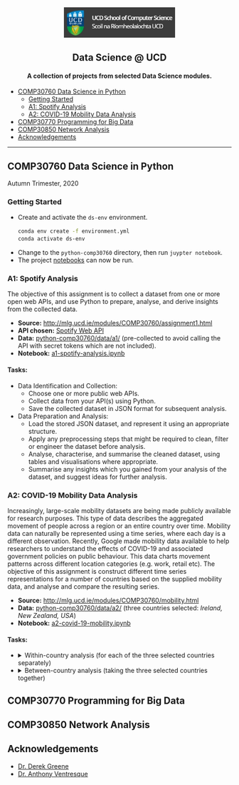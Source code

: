 <div align="center">
  <img src="./ucdcs.jpg" width="250">
  <h2> Data Science @ UCD </h2>
  <h4>A collection of projects from selected Data Science modules.</h4>
</div>

- [COMP30760 Data Science in Python](https://github.com/rajitbanerjee/data-science-ucd#comp30760-data-science-in-python)
  - [Getting Started](https://github.com/rajitbanerjee/data-science-ucd#getting-started)
  - [A1: Spotify Analysis](https://github.com/rajitbanerjee/data-science-ucd#a1-spotify-analysis)
  - [A2: COVID-19 Mobility Data Analysis](https://github.com/rajitbanerjee/data-science-ucd#a2-covid-19-mobility-data-analysis)
- [COMP30770 Programming for Big Data](https://github.com/rajitbanerjee/data-science-ucd#comp30770-programming-for-big-data)
- [COMP30850 Network Analysis](https://github.com/rajitbanerjee/data-science-ucd#comp30850-network-analysis)
- [Acknowledgements](https://github.com/rajitbanerjee/data-science-ucd#acknowledgements)

---

## COMP30760 Data Science in Python
Autumn Trimester, 2020  

### Getting Started

-   Create and activate the `ds-env` environment.
    ```bash
    conda env create -f environment.yml
    conda activate ds-env
    ```
-   Change to the `python-comp30760` directory, then run `juypter notebook`.
-   The project [notebooks](./python-comp30760/notebooks/) can now be run.

### A1: Spotify Analysis

The objective of this assignment is to collect a dataset from one or more open web APIs, and use Python to prepare, analyse, and derive insights from the collected data.  
- **Source:** <http://mlg.ucd.ie/modules/COMP30760/assignment1.html>
- **API chosen:** [Spotify Web API](https://developer.spotify.com/documentation/web-api/)   
- **Data:** [python-comp30760/data/a1/](./python-comp30760/data/a1/) (pre-collected to avoid calling the API with secret tokens which are not included).
- **Notebook:** [a1-spotify-analysis.ipynb](./python-comp30760/notebooks/a1-spotify-analysis.ipynb) 

#### Tasks:

- Data Identification and Collection:
    - Choose one or more public web APIs.
    - Collect data from your API(s) using Python. 
    - Save the collected dataset in JSON format for subsequent analysis.
- Data Preparation and Analysis:
    -   Load the stored JSON dataset, and represent it using an appropriate structure.
    -   Apply any preprocessing steps that might be required to clean, filter or engineer the dataset before analysis.
    -   Analyse, characterise, and summarise the cleaned dataset, using tables and visualisations where appropriate. 
    -   Summarise any insights which you gained from your analysis of the dataset, and suggest ideas for further analysis.

### A2: COVID-19 Mobility Data Analysis

Increasingly, large-scale mobility datasets are being made publicly available for research purposes. This type of data describes the aggregated movement of people across a region or an entire country over time. Mobility data can naturally be represented using a time series, where each day is a different observation. Recently, Google made mobility data available to help researchers to understand the effects of COVID-19 and associated government policies on public behaviour. This data charts movement patterns across different location categories (e.g. work, retail etc). The objective of this assignment is construct different time series representations for a number of countries based on the supplied mobility data, and analyse and compare the resulting series.

- **Source:** <http://mlg.ucd.ie/modules/COMP30760/mobility.html>  
- **Data:** [python-comp30760/data/a2/](./python-comp30760/data/a2/) (three countries selected: _Ireland, New Zealand, USA_)
- **Notebook:** [a2-covid-19-mobility.ipynb](./python-comp30760/notebooks/a2-covid-19-mobility.ipynb) 

#### Tasks:

<ul>
  <li>
  <details>
    <summary>Within-country analysis (for each of the three selected countries separately)</summary>
    <ul>
      <li>
        Construct a set of time series that represent the mobility patterns for the different location categories for
        the country (e.g. workplaces, residential, transit stations etc).
      </li>
      <li>
        Characterise and visualise each of these time series. You may choose to apply
        resampling and/or smoothing in order to provide a clearer picture of the trends
        in the series.
      </li>
      <li>
        Compare and contrast how the series for the different location categories have
        changed over time for the country. To what extent are these series correlated
        with one another?
      </li>
      <li>
        Suggest explanations for any differences that you have observed between the
        time series for the location categories.
      </li>
    </ul>
  </details>
  </li>
  <li>
    <details>
      <summary>Between-country analysis (taking the three selected countries together)</summary>
      <ul>
        <li>
          Construct a set of time series that represent the overall mobility patterns for the
          three countries.
        </li>
        <li>
          Characterise and visualise each of these time series. You may choose to apply
          resampling and/or smoothing in order to provide a clearer picture of the trends
          in the series.
        </li>
        <li>
          Compare and contrast how the overall time series for the three countries have
          changed over time. To what extent are these series correlated with one another?
        </li>
        <li>
          Suggest explanations for any differences that you have observed between the
          time series for the countries.
        </li>
      </ul>
    </details>
  </li>
</ul>

## COMP30770 Programming for Big Data

## COMP30850 Network Analysis

## Acknowledgements
- [Dr. Derek Greene](https://people.ucd.ie/derek.greene)
- [Dr. Anthony Ventresque](https://people.ucd.ie/anthony.ventresque)
